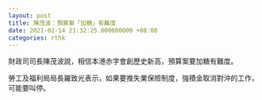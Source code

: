 ```yaml
---
layout: post
title: 陳茂波：預算案「加糖」有難度
date: 2021-02-14 21:32:25.000000000 +08:00
categories: rthk
---
```


財政司司長陳茂波說，相信本港赤字會創歷史新高，預算案要加糖有難度。

勞工及福利局局長羅致光表示，如果要推失業保險制度，強積金取消對沖的工作，可能要叫停。
